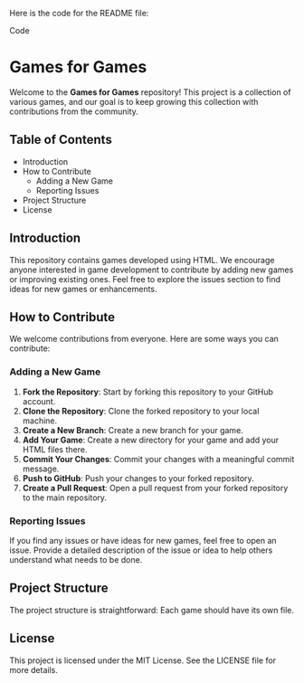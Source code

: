 Here is the code for the README file:

Code
# Games for Games

Welcome to the **Games for Games** repository! This project is a collection of various games, and our goal is to keep growing this collection with contributions from the community.

## Table of Contents

- Introduction
- How to Contribute
  - Adding a New Game
  - Reporting Issues
- Project Structure
- License

## Introduction

This repository contains games developed using HTML. We encourage anyone interested in game development to contribute by adding new games or improving existing ones. Feel free to explore the issues section to find ideas for new games or enhancements.

## How to Contribute

We welcome contributions from everyone. Here are some ways you can contribute:

### Adding a New Game

1. **Fork the Repository**: Start by forking this repository to your GitHub account.
2. **Clone the Repository**: Clone the forked repository to your local machine.
3. **Create a New Branch**: Create a new branch for your game.
4. **Add Your Game**: Create a new directory for your game and add your HTML files there.
5. **Commit Your Changes**: Commit your changes with a meaningful commit message.
6. **Push to GitHub**: Push your changes to your forked repository.
7. **Create a Pull Request**: Open a pull request from your forked repository to the main repository.

### Reporting Issues

If you find any issues or have ideas for new games, feel free to open an issue. Provide a detailed description of the issue or idea to help others understand what needs to be done.

## Project Structure

The project structure is straightforward:
Each game should have its own file.

## License

This project is licensed under the MIT License. See the LICENSE file for more details.
